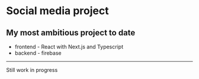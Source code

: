 # Social media project

## My most ambitious project to date

-   frontend - React with Next.js and Typescript
-   backend - firebase

---

Still work in progress
